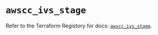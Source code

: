# `awscc_ivs_stage`

Refer to the Terraform Registory for docs: [`awscc_ivs_stage`](https://registry.terraform.io/providers/hashicorp/awscc/0.70.0/docs/resources/ivs_stage).
